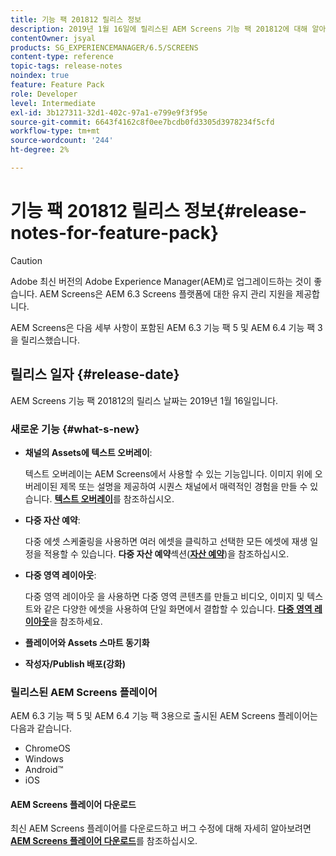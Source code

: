 ```yaml
---
title: 기능 팩 201812 릴리스 정보
description: 2019년 1월 16일에 릴리스된 AEM Screens 기능 팩 201812에 대해 알아보십시오.
contentOwner: jsyal
products: SG_EXPERIENCEMANAGER/6.5/SCREENS
content-type: reference
topic-tags: release-notes
noindex: true
feature: Feature Pack
role: Developer
level: Intermediate
exl-id: 3b127311-32d1-402c-97a1-e799e9f3f95e
source-git-commit: 6643f4162c8f0ee7bcdb0fd3305d3978234f5cfd
workflow-type: tm+mt
source-wordcount: '244'
ht-degree: 2%

---
```


# 기능 팩 201812 릴리스 정보{#release-notes-for-feature-pack}

>[!CAUTION]
>
>Adobe 최신 버전의 Adobe Experience Manager(AEM)로 업그레이드하는 것이 좋습니다. AEM Screens은 AEM 6.3 Screens 플랫폼에 대한 유지 관리 지원을 제공합니다.

AEM Screens은 다음 세부 사항이 포함된 AEM 6.3 기능 팩 5 및 AEM 6.4 기능 팩 3을 릴리스했습니다.

## 릴리스 일자 {#release-date}

AEM Screens 기능 팩 201812의 릴리스 날짜는 2019년 1월 16일입니다.

### 새로운 기능 {#what-s-new}

* **채널의 Assets에 텍스트 오버레이**:

  텍스트 오버레이는 AEM Screens에서 사용할 수 있는 기능입니다. 이미지 위에 오버레이된 제목 또는 설명을 제공하여 시퀀스 채널에서 매력적인 경험을 만들 수 있습니다. [**텍스트 오버레이**](text-overlay.md)&#x200B;를 참조하십시오.

* **다중 자산 예약**:

  다중 에셋 스케줄링을 사용하면 여러 에셋을 클릭하고 선택한 모든 에셋에 재생 일정을 적용할 수 있습니다. **다중 자산 예약**&#x200B;섹션(**[자산 예약](asset-level-scheduling.md)**)을 참조하십시오.

* **다중 영역 레이아웃**:

  다중 영역 레이아웃 을 사용하면 다중 영역 콘텐츠를 만들고 비디오, 이미지 및 텍스트와 같은 다양한 에셋을 사용하여 단일 화면에서 결합할 수 있습니다. **[다중 영역 레이아웃](multi-zone-layout-aem-screens.md)**&#x200B;을 참조하세요.

* **플레이어와 Assets 스마트 동기화**
* **작성자/Publish 배포(강화)**

### 릴리스된 AEM Screens 플레이어

AEM 6.3 기능 팩 5 및 AEM 6.4 기능 팩 3용으로 출시된 AEM Screens 플레이어는 다음과 같습니다.

* ChromeOS
* Windows
* Android™
* iOS

#### AEM Screens 플레이어 다운로드

최신 AEM Screens 플레이어를 다운로드하고 버그 수정에 대해 자세히 알아보려면 [**AEM Screens 플레이어 다운로드**](https://download.macromedia.com/screens/)를 참조하십시오.

